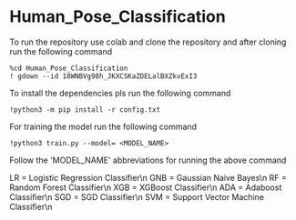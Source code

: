 # Human_Pose_Classification

To run the repository use colab and clone the repository and after cloning run the following command
```
%cd Human_Pose_Classification
! gdown --id 18WNBVg98h_JKXCSKaZDELalBXZkvExI3
```




To install the dependencies pls run the following command
```
!python3 -m pip install -r config.txt
```
For training the model run the following command
```
!python3 train.py --model= <MODEL_NAME>
```
Follow the 'MODEL_NAME' abbreviations for running the above command

LR = Logistic Regression Classifier\n
GNB = Gaussian Naive Bayes\n
RF = Random Forest Classifier\n
XGB = XGBoost Classifier\n
ADA = Adaboost Classifier\n
SGD = SGD Classifier\n
SVM = Support Vector Machine Classifier\n

